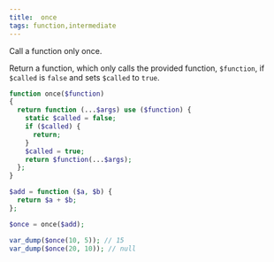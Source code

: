 ```yaml
---
title:  once
tags: function,intermediate
---
```


Call a function only once.

Return a function, which only calls the provided function, `$function`, if `$called` is `false` and sets `$called` to `true`.

```php
function once($function)
{
  return function (...$args) use ($function) {
    static $called = false;
    if ($called) {
      return;
    }
    $called = true;
    return $function(...$args);
  };
}
```

```php
$add = function ($a, $b) {
  return $a + $b;
};

$once = once($add);

var_dump($once(10, 5)); // 15
var_dump($once(20, 10)); // null
```
